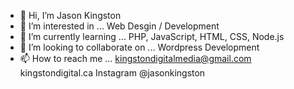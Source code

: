 - 👋 Hi, I’m Jason Kingston
- 👀 I’m interested in ... Web Desgin / Development
- 🌱 I’m currently learning ... PHP, JavaScript, HTML, CSS, Node.js
- 💞️ I’m looking to collaborate on ... Wordpress Development
- 📫 How to reach me ... kingstondigitalmedia@gmail.com kingstondigital.ca Instagram @jasonkingston

<!---
jasontking/jasontking is a ✨ special ✨ repository because its `README.md` (this file) appears on your GitHub profile.
You can click the Preview link to take a look at your changes.
--->
